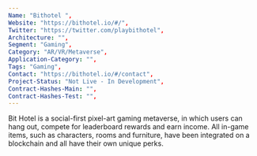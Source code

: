 ```yaml
---
Name: "Bithotel ",
Website: "https://bithotel.io/#/",
Twitter: "https://twitter.com/playbithotel",
Architecture: "",
Segment: "Gaming",
Category: "AR/VR/Metaverse",
Application-Category: "",
Tags: "Gaming",
Contact: "https://bithotel.io/#/contact",
Project-Status: "Not Live - In Development",
Contract-Hashes-Main: "",
Contract-Hashes-Test: "",
---
```

<!--lang:en--> 
Bit Hotel is a social-first pixel-art gaming metaverse, in which users can hang out, compete for leaderboard rewards and earn income. All in-game items, such as characters, rooms and furniture, have been integrated on a blockchain and all have their own unique perks.
<!--lang:es--] 
Bit Hotel es un metaverso de juegos de arte de píxeles social primero, en el que los usuarios pueden pasar el rato, competir por las recompensas de la tabla de clasificación y obtener ingresos. Todos los elementos del juego, como personajes, habitaciones y muebles, se han integrado en una cadena de bloques y todos tienen sus propias ventajas únicas.
<!--lang:de--] 
Bit Hotel ist ein Social-First-Pixel-Art-Gaming-Metaverse, in dem Benutzer abhängen, um Bestenlisten-Belohnungen kämpfen und Einnahmen erzielen können. Alle Gegenstände im Spiel, wie Charaktere, Räume und Möbel, wurden in eine Blockchain integriert und haben alle ihre eigenen einzigartigen Vorteile.
<!--lang:fr--] 
Bit Hotel est un métaverse de jeu pixel-art social d'abord, dans lequel les utilisateurs peuvent passer du temps, concourir pour des récompenses de classement et gagner un revenu. Tous les éléments du jeu, tels que les personnages, les pièces et les meubles, ont été intégrés sur une blockchain et ont tous leurs propres avantages uniques.
<!--lang:pl--] 
Bit Hotel to społecznościowy metawersum gier pikselowych, w którym użytkownicy mogą spędzać wolny czas, rywalizować o nagrody w tabeli liderów i zarabiać. Wszystkie elementy w grze, takie jak postacie, pokoje i meble, zostały zintegrowane w łańcuchu bloków i wszystkie mają swoje unikalne zalety.
<!--lang:uk--] 
Bit Hotel — це перший у соціальних мережах ігровий метавсесвіт із піксельним мистецтвом, у якому користувачі можуть проводити час, змагатися за нагороди в таблиці лідерів і отримувати дохід. Усі ігрові предмети, як-от персонажі, кімнати та меблі, інтегровані в блокчейн і мають власні унікальні переваги.
[!--lang:*-->  
